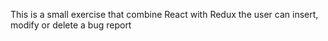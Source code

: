This is a small exercise that combine React with Redux
the user can insert, modify or delete a bug report